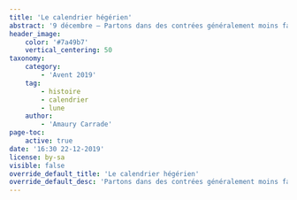 ```yaml
---
title: 'Le calendrier hégérien'
abstract: '9 décembre — Partons dans des contrées généralement moins familières : comment fonctionne le calendrier hégérien, i.e. musulman ?'
header_image:
    color: '#7a49b7'
    vertical_centering: 50
taxonomy:
    category:
        - 'Avent 2019'
    tag:
        - histoire
        - calendrier
        - lune
    author:
        - 'Amaury Carrade'
page-toc:
    active: true
date: '16:30 22-12-2019'
license: by-sa
visible: false
override_default_title: 'Le calendrier hégérien'
override_default_desc: 'Partons dans des contrées généralement moins familières : comment fonctionne le calendrier hégérien, i.e. musulman ?'
---
```


